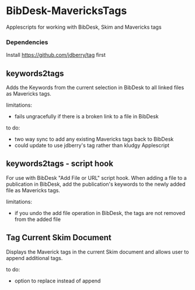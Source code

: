 BibDesk-MavericksTags
=====================

Applescripts for working with BibDesk, Skim and Mavericks tags

### Dependencies

Install https://github.com/jdberry/tag first

## keywords2tags

Adds the Keywords from the current selection in BibDesk to all linked files as Mavericks tags.

limitations:
- fails ungracefully if there is a broken link to a file in BibDesk

to do:
- two way sync to add any existing Mavericks tags back to BibDesk
- could update to use jdberry's tag rather than kludgy Applescript

## keywords2tags - script hook

For use with BibDesk "Add File or URL" script hook.  When adding a file to a publication in BibDesk, add the publication's keywords to the newly added file as Mavericks tags.

limitations:
- if you undo the add file operation in BibDesk, the tags are not removed from the added file

## Tag Current Skim Document

Displays the Maverick tags in the current Skim document and allows user to append additional tags.

to do:
- option to replace instead of append
